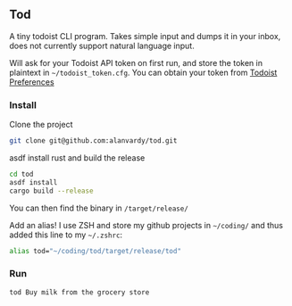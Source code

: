 ## Tod

A tiny todoist CLI program. Takes simple input and dumps it in your inbox, does not currently support natural language input.

Will ask for your Todoist API token on first run, and store the token in plaintext in `~/todoist_token.cfg`. You can obtain your token from [Todoist Preferences](https://todoist.com/prefs/integrations)

### Install

Clone the project

```bash
git clone git@github.com:alanvardy/tod.git
```

asdf install rust and build the release

```bash
cd tod
asdf install
cargo build --release
```

You can then find the binary in `/target/release/`

Add an alias! I use ZSH and store my github projects in `~/coding/` and thus added this line to my `~/.zshrc`:

```bash
alias tod="~/coding/tod/target/release/tod"
```

### Run

```bash
tod Buy milk from the grocery store
```
